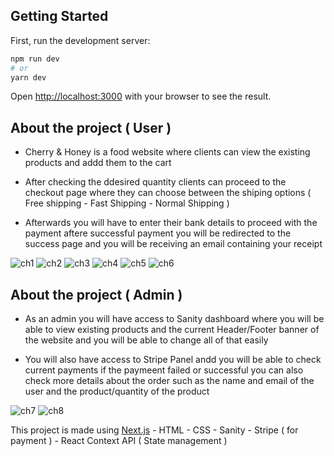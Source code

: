 ## Getting Started

First, run the development server:

```bash
npm run dev
# or
yarn dev
```

Open [http://localhost:3000](http://localhost:3000) with your browser to see the result.

## About the project ( User )

- Cherry & Honey is a food website where clients can view the existing products and addd them to the cart

- After checking the ddesired quantity clients can proceed to the checkout page where they can choose between the shiping options ( Free shipping - Fast Shipping - Normal Shipping ) 

- Afterwards you will have to enter their bank details to proceed with the payment aftere successful payment you will be redirected to the success page and you will be receiving an email containing your receipt

![ch1](https://user-images.githubusercontent.com/80659125/183554374-b40114eb-8746-4289-9135-2a5799f873d3.png)
![ch2](https://user-images.githubusercontent.com/80659125/183553666-e07b6767-5a67-437d-bf38-aba01f53c70c.png)
![ch3](https://user-images.githubusercontent.com/80659125/183553691-82e86659-9dd2-46ed-a169-de69952d84c3.png)
![ch4](https://user-images.githubusercontent.com/80659125/183553696-f4e71897-34df-4211-a39e-6c49cab687d2.png)
![ch5](https://user-images.githubusercontent.com/80659125/183553709-91809562-aec3-4868-8cef-11dbd33e6d5a.png)
![ch6](https://user-images.githubusercontent.com/80659125/183553711-61bc550d-62d1-4be3-b31b-2fd985f0a75c.png)

## About the project ( Admin )

- As an admin you will have access to Sanity dashboard where you will be able to view existing products and the current Header/Footer banner of the website and you will be able to change all of that easily

- You will also have access to Stripe Panel andd you will be able to check current payments if the paymeent failed or successful you can also check more details about the order such as the name and email of the user and the product/quantity of the product

![ch7](https://user-images.githubusercontent.com/80659125/183553720-acdff0ef-c558-47f4-958d-8fb15f5074cb.png)
![ch8](https://user-images.githubusercontent.com/80659125/183553734-7fcc2583-593c-4ce7-b4d1-40d14982cd62.png)


This project is made using [Next.js](https://nextjs.org/) - HTML - CSS - Sanity - Stripe ( for payment ) - React Context API ( State management ) 

